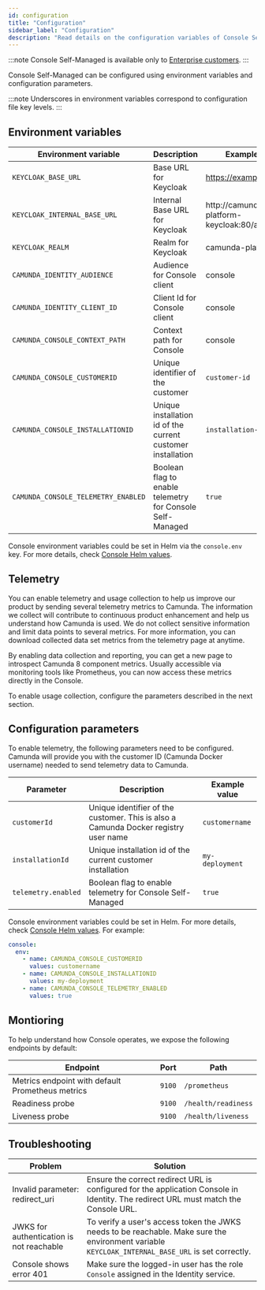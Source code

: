 ```yaml
---
id: configuration
title: "Configuration"
sidebar_label: "Configuration"
description: "Read details on the configuration variables of Console Self-Managed."
---
```


:::note
Console Self-Managed is available only to [Enterprise customers](../../reference/licenses.md#console).
:::

Console Self-Managed can be configured using environment variables and configuration parameters.

:::note
Underscores in environment variables correspond to configuration file key levels.
:::

## Environment variables

| Environment variable                | Description                                                 | Example value                            |
| ----------------------------------- | ----------------------------------------------------------- | ---------------------------------------- |
| `KEYCLOAK_BASE_URL`                 | Base URL for Keycloak                                       | https://example.com/auth                 |
| `KEYCLOAK_INTERNAL_BASE_URL`        | Internal Base URL for Keycloak                              | http://camunda-platform-keycloak:80/auth |
| `KEYCLOAK_REALM`                    | Realm for Keycloak                                          | camunda-platform                         |
| `CAMUNDA_IDENTITY_AUDIENCE`         | Audience for Console client                                 | console                                  |
| `CAMUNDA_IDENTITY_CLIENT_ID`        | Client Id for Console client                                | console                                  |
| `CAMUNDA_CONSOLE_CONTEXT_PATH`      | Context path for Console                                    | console                                  |
| `CAMUNDA_CONSOLE_CUSTOMERID`        | Unique identifier of the customer                           | `customer-id`                            |
| `CAMUNDA_CONSOLE_INSTALLATIONID`    | Unique installation id of the current customer installation | `installation-id`                        |
| `CAMUNDA_CONSOLE_TELEMETRY_ENABLED` | Boolean flag to enable telemetry for Console Self-Managed   | `true`                                   |

Console environment variables could be set in Helm via the `console.env` key. For more details, check [Console Helm values](https://artifacthub.io/packages/helm/camunda/camunda-platform#console-parameters).

## Telemetry

You can enable telemetry and usage collection to help us improve our product by sending several telemetry metrics to Camunda. The information we collect will contribute to continuous product enhancement and help us understand how Camunda is used. We do not collect sensitive information and limit data points to several metrics. For more information, you can download collected data set metrics from the telemetry page at anytime.

By enabling data collection and reporting, you can get a new page to introspect Camunda 8 component metrics. Usually accessible via monitoring tools like Prometheus, you can now access these metrics directly in the Console.

To enable usage collection, configure the parameters described in the next section.

## Configuration parameters

To enable telemetry, the following parameters need to be configured. Camunda will provide you with the customer ID (Camunda Docker username) needed to send telemetry data to Camunda.

| Parameter           | Description                                                                         | Example value   |
| ------------------- | ----------------------------------------------------------------------------------- | --------------- |
| `customerId`        | Unique identifier of the customer. This is also a Camunda Docker registry user name | `customername`  |
| `installationId`    | Unique installation id of the current customer installation                         | `my-deployment` |
| `telemetry.enabled` | Boolean flag to enable telemetry for Console Self-Managed                           | `true`          |

Console environment variables could be set in Helm. For more details, check [Console Helm values](https://artifacthub.io/packages/helm/camunda/camunda-platform#console-parameters).
For example:

```yaml
console:
  env:
    - name: CAMUNDA_CONSOLE_CUSTOMERID
      values: customername
    - name: CAMUNDA_CONSOLE_INSTALLATIONID
      values: my-deployment
    - name: CAMUNDA_CONSOLE_TELEMETRY_ENABLED
      values: true
```

## Montioring

To help understand how Console operates, we expose the following endpoints by default:

| Endpoint                                         | Port   | Path                |
| ------------------------------------------------ | ------ | ------------------- |
| Metrics endpoint with default Prometheus metrics | `9100` | `/prometheus`       |
| Readiness probe                                  | `9100` | `/health/readiness` |
| Liveness probe                                   | `9100` | `/health/liveness`  |

## Troubleshooting

| Problem                                  | Solution                                                                                                                                          |
| ---------------------------------------- | ------------------------------------------------------------------------------------------------------------------------------------------------- |
| Invalid parameter: redirect_uri          | Ensure the correct redirect URL is configured for the application Console in Identity. The redirect URL must match the Console URL.               |
| JWKS for authentication is not reachable | To verify a user's access token the JWKS needs to be reachable. Make sure the environment variable `KEYCLOAK_INTERNAL_BASE_URL` is set correctly. |
| Console shows error 401                  | Make sure the logged-in user has the role `Console` assigned in the Identity service.                                                             |
